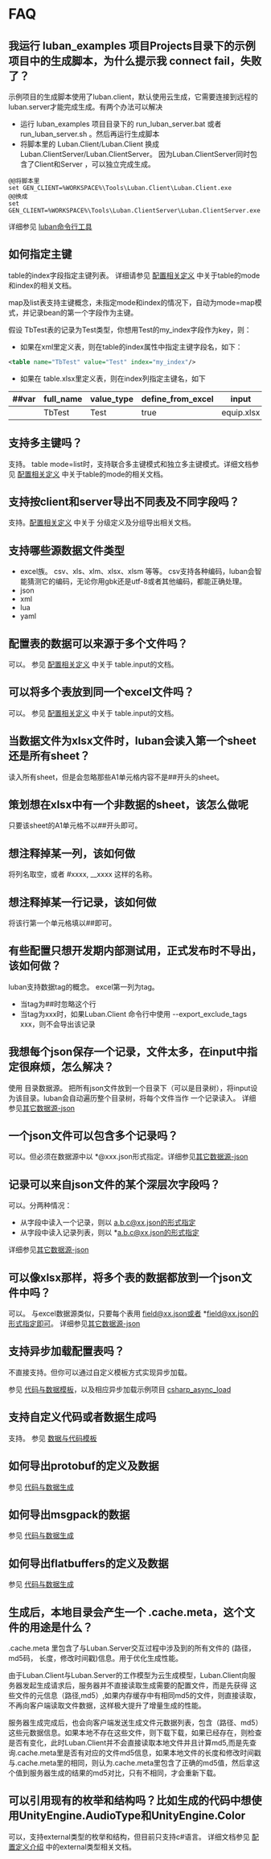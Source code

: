 # FAQ

## 我运行 luban_examples 项目Projects目录下的示例项目中的生成脚本，为什么提示我 connect fail，失败了？

示例项目的生成脚本使用了luban.client，默认使用云生成，它需要连接到远程的luban.server才能完成生成。有两个办法可以解决

- 运行 luban_examples 项目目录下的 run_luban_server.bat 或者 run_luban_server.sh 。然后再运行生成脚本
- 将脚本里的 Luban.Client/Luban.Client 换成 Luban.ClientServer/Luban.ClientServer。 因为Luban.ClientServer同时包含了Client和Server
，可以独立完成生成。

```shell
@@将脚本里
set GEN_CLIENT=%WORKSPACE%\Tools\Luban.Client\Luban.Client.exe
@@换成
set GEN_CLIENT=%WORKSPACE%\Tools\Luban.ClientServer\Luban.ClientServer.exe
```

详细参见 [luban命令行工具](../manual/commandtools)

## 如何指定主键

table的index字段指定主键列表。 详细请参见 [配置相关定义](../manual/define) 中关于table的mode和index的相关文档。

map及list表支持主键概念，未指定mode和index的情况下，自动为mode=map模式，并记录bean的第一个字段作为主键。

假设 TbTest表的记录为Test类型，你想用Test的my_index字段作为key，则：

- 如果在xml里定义表，则在table的index属性中指定主键字段名，如下：

```xml
<table name="TbTest" value="Test" index="my_index"/>
```

- 如果在 table.xlsx里定义表，则在index列指定主键名，如下

|##var|full_name|value_type|define_from_excel|input|index|...|
|-|-|-|-|-|-|-|
||TbTest|Test|true|equip.xlsx|my_index|

## 支持多主键吗？

支持。 table mode=list时，支持联合多主键模式和独立多主键模式。详细文档参见 [配置相关定义](../manual/define) 中关于table的mode的相关文档。

## 支持按client和server导出不同表及不同字段吗？

支持。[配置相关定义](../manual/define)
中关于 分级定义及分组导出相关文档。

## 支持哪些源数据文件类型

- excel族。 csv、xls、xlm、xlsx、xlsm 等等。 csv支持各种编码，luban会智能猜测它的编码，无论你用gbk还是utf-8或者其他编码，都能正确处理。
- json
- xml
- lua
- yaml

## 配置表的数据可以来源于多个文件吗？

可以。 参见 [配置相关定义](../manual/define)
中关于 table.input的文档。 

## 可以将多个表放到同一个excel文件吗？

可以。 参见 [配置相关定义](../manual/define)
中关于 table.input的文档。 

## 当数据文件为xlsx文件时，luban会读入第一个sheet还是所有sheet？

读入所有sheet，但是会忽略那些A1单元格内容不是##开头的sheet。

## 策划想在xlsx中有一个非数据的sheet，该怎么做呢

只要该sheet的A1单元格不以##开头即可。

## 想注释掉某一列，该如何做

将列名取空，或者 #xxxx, \_\_xxxx 这样的名称。

## 想注释掉某一行记录，该如何做

将该行第一个单元格填以##即可。

## 有些配置只想开发期内部测试用，正式发布时不导出，该如何做？

luban支持数据tag的概念。 excel第一列为tag。

- 当tag为##时忽略这个行
- 当tag为xxx时，如果Luban.Client 命令行中使用 --export_exclude_tags xxx，则不会导出该记录

## 我想每个json保存一个记录，文件太多，在input中指定很麻烦，怎么解决？

使用 目录数据源。 把所有json文件放到一个目录下（可以是目录树），将input设为该目录。luban会自动遍历整个目录树，将每个文件当作
一个记录读入。 详细参见[其它数据源-json](../manual/datasource)

## 一个json文件可以包含多个记录吗？

可以。但必须在数据源中以 *@xxx.json形式指定。详细参见[其它数据源-json](../manual/datasource)

## 记录可以来自json文件的某个深层次字段吗？

可以。分两种情况：

- 从字段中读入一个记录，则以 a.b.c@xx.json的形式指定
- 从字段中读入记录列表，则以 *a.b.c@xx.json的形式指定

详细参见[其它数据源-json](../manual/datasource)

## 可以像xlsx那样，将多个表的数据都放到一个json文件中吗？

可以。 与excel数据源类似，只要每个表用 field@xx.json或者 *field@xx.json的形式指定即可。
详细参见[其它数据源-json](../manual/datasource)

## 支持异步加载配置表吗？

不直接支持。但你可以通过自定义模板方式实现异步加载。

参见 [代码与数据模板](../manual/template)，以及相应异步加载示例项目 [csharp_async_load](https://github.com/focus-creative-games/luban_examples/tree/main/Projects/Csharp_CustomTemplate_AsyncLoad)

## 支持自定义代码或者数据生成吗

支持。 参见 [数据与代码模板](../manual/template)

## 如何导出protobuf的定义及数据

参见 [代码与数据生成](../manual/generatecodedata)

## 如何导出msgpack的数据

参见 [代码与数据生成](../manual/generatecodedata)

## 如何导出flatbuffers的定义及数据

参见 [代码与数据生成](../manual/generatecodedata)

## 生成后，本地目录会产生一个 .cache.meta，这个文件的用途是什么？

.cache.meta 里包含了与Luban.Server交互过程中涉及到的所有文件的 (路径， md5码， 长度，修改时间戳)信息。用于优化生成性能。

由于Luban.Client与Luban.Server的工作模型为云生成模型，Luban.Client向服务器发起生成请求后，服务器并不直接读取生成需要的配置文件，而是先获得
这些文件的元信息（路径,md5）,如果内存缓存中有相同md5的文件，则直接读取，不再向客户端读取文件数据，这样极大提升了增量生成的性能。

服务器生成完成后，也会向客户端发送生成文件元数据列表，包含（路径、md5）这些元数据信息。如果本地不存在这些文件，则下载下载，如果已经存在，则检查
是否有变化，此时Luban.Client并不会直接读取本地文件并且计算md5,而是先查询.cache.meta里是否有对应的文件md5信息，如果本地文件的长度和修改时间戳
与.cache.meta里的相同，则认为.cache.meta里包含了正确的md5值，然后拿这个值到服务器生成的结果的md5对比，只有不相同，才会重新下载。

## 可以引用现有的枚举和结构吗？比如生成的代码中想使用UnityEngine.AudioType和UnityEngine.Color

可以，支持external类型的枚举和结构，但目前只支持c#语言。 详细文档参见 [配置定义介绍](../manual/define) 中的external类型相关文档。
